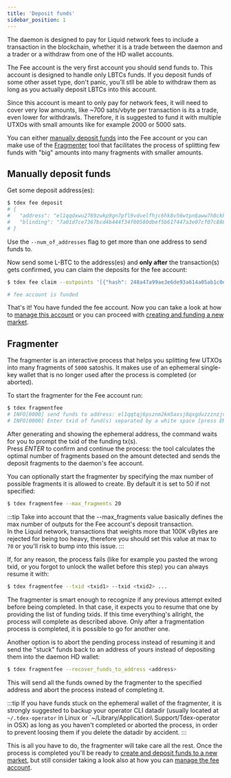 ```yaml
---
title: 'Deposit funds'
sidebar_position: 1
---
```


The daemon is designed to pay for Liquid network fees to include a transaction in the blockchain, whether it is a trade between the daemon and a trader or a withdraw from one of the HD wallet accounts.

The Fee account is the very first account you should send funds to. This account is designed to handle only LBTCs funds. If you deposit funds of some other asset type, don't panic, you'll stll be able to withdraw them as long as you actually deposit LBTCs into this account.

Since this account is meant to only pay for network fees, it will need to cover very low amounts, like ~700 sats/vbyte per transaction is its a trade, even lower for withdrawls. Therefore, it is suggested to fund it with multiple UTXOs with small amounts like for example 2000 or 5000 sats.  

You can either [manually deposit funds](#manually-deposit-funds) into the Fee account or you can make use of the [Fragmenter](#fragmenter) tool that facilitates the process of splitting few funds with "big" amounts into many fragments with smaller amounts.

## Manually deposit funds

Get some deposit address(es):

```bash
$ tdex fee deposit
# {
#  	"address": "el1qqdxwu2769zwkp9gn7pfl9vdvelfhjc6hk8v56wtpn6aww7h8ckhme7tj6hggvw3ycyn9epqlwzzml5yhdn9sv0dlxu676nr5k",
# 	"blinding": "7a01d7ce7367bcd4b444f34f00580dbef5b617447a3e07cf07c8883c34a1e0d8"
# }
```

Use the `--num_of_addresses` flag to get more than one address to send funds to.

Now send some L-BTC to the address(es) and **only after** the transaction(s) gets confirmed, you can claim the deposits for the fee account:

```bash
$ tdex fee claim --outpoints '[{"hash": 248a47a99ae3e6de93a614a05ab1c0e064aa9ea2fb292bfa1b33c48b067cac10, "index": 1}]'

# fee account is funded
```

That's it! You have funded the fee account. Now you can take a look at how to [manage this account](manage_account.md) or you can proceed with [creating and funding a new market](../market/deposit_funds.md).

## Fragmenter

The fragmenter is an interactive process that helps you splitting few UTXOs into many fragments of `5000` satoshis. It makes use of an ephemeral single-key wallet that is no longer used after the process is completed (or aborted).  

To start the fragmenter for the Fee account run:

```bash
$ tdex fragmentfee
# INFO[0000] send funds to address: el1qqtqj6psznm2km5axsj8qxgduzzznzjvmxfs3qh7h83hsp72hp0s5hzzwlzv92cgr44qtl4krrykddyv6xtcmvpusqraynmn0k
# INFO[0000] Enter txid of fund(s) separated by a white space [press ENTER to skip or confirm]:
```

After generating and showing the ephemeral address, the command waits for you to prompt the txid of the funding tx(s).  
Press _ENTER_ to confirm and continue the process: the tool calculates the optimal number of fragments based on the amount detected and sends the deposit fragments to the daemon's fee account.

You can optionally start the fragmenter by specifying the max number of possible fragments it is allowed to create. By default it is set to 50 if not specified:

```bash
$ tdex fragmentfee --max_fragments 20
```

:::tip
Take into account that the --max_fragments value basically defines the max number of outputs for the Fee account's deposit transaction.  
In the Liquid network, transactions that weights more that 100K vBytes are rejected for being too heavy, therefore you should set this value at max to `70` or you'll risk to bump into this issue.
:::

If, for any reason, the process fails (like for example you pasted the wrong txid, or you forgot to unlock the wallet before this step) you can always resume it with:

```bash
$ tdex fragmentfee --txid <txid1> --txid <txid2> ...
```

The fragmenter is smart enough to recognize if any previous attempt exited before being completed. In that case, it expects you to resume that one by providing the list of funding txids. If this time everything's allright, the process will complete as described above. Only after a fragmentation process is completed, it is possible to go for another one.

Another option is to abort the pending process instead of resuming it and send the "stuck" funds back to an address of yours instead of depositing them into the daemon HD wallet:

```bash
$ tdex fragmentfee --recover_funds_to_address <address>
```

This will send all the funds owned by the fragmenter to the specified address and abort the process instead of completing it.

:::tip
If you have funds stuck on the ephemeral wallet of the fragmenter, it is strongly suggested to backup your operator CLI datadir (usually located at `~/.tdex-operator` in Linux or `~/Library/Application\ Support/Tdex-operator in OSX) as long as you haven't completed or aborted the process, in order to prevent loosing them if you delete the datadir by accident.
:::

This is all you have to do, the fragmenter will take care all the rest. Once the process is completed you'll be ready to [create and deposit funds to a new market](../market/deposit_funds.md), but still consider taking a look also at how you can [manage the fee account](manage_account.md).
